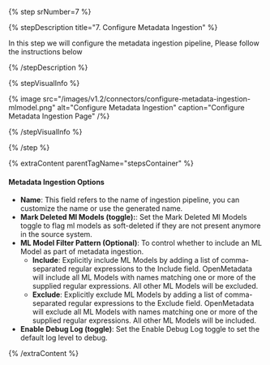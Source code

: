 {% step srNumber=7 %}

{% stepDescription title="7. Configure Metadata Ingestion" %}

In this step we will configure the metadata ingestion pipeline,
Please follow the instructions below

{% /stepDescription %}

{% stepVisualInfo %}

{% image
src="/images/v1.2/connectors/configure-metadata-ingestion-mlmodel.png"
alt="Configure Metadata Ingestion"
caption="Configure Metadata Ingestion Page" /%}

{% /stepVisualInfo %}

{% /step %}

{% extraContent parentTagName="stepsContainer" %}

#### Metadata Ingestion Options

- **Name**: This field refers to the name of ingestion pipeline, you can customize the name or use the generated name.
- **Mark Deleted Ml Models (toggle):**: Set the Mark Deleted Ml Models toggle to flag ml models as soft-deleted if they are not present anymore in the source system.
- **ML Model Filter Pattern (Optional)**: To control whether to include an ML Model as part of metadata ingestion.
    - **Include**: Explicitly include ML Models by adding a list of comma-separated regular expressions to the Include field. OpenMetadata will include all ML Models with names matching one or more of the supplied regular expressions. All other ML Models will be excluded.
    - **Exclude**: Explicitly exclude ML Models by adding a list of comma-separated regular expressions to the Exclude field. OpenMetadata will exclude all ML Models with names matching one or more of the supplied regular expressions. All other ML Models will be included.
- **Enable Debug Log (toggle)**: Set the Enable Debug Log toggle to set the default log level to debug.

{% /extraContent %}

